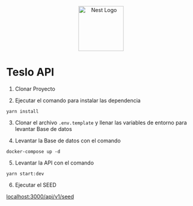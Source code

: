 <p align="center">
  <a href="http://nestjs.com/" target="blank"><img src="https://nestjs.com/img/logo-small.svg" width="120" alt="Nest Logo" /></a>
</p>

# Teslo API

1. Clonar Proyecto

2. Ejecutar el comando para instalar las dependencia
```
yarn install
```

3. Clonar el archivo ```.env.template``` y llenar las variables de entorno para levantar Base de datos


4. Levantar la Base de datos con el comando
```
docker-compose up -d
```

5. Levantar la API con el comando
```
yarn start:dev
```

6. Ejecutar el SEED 

[localhost:3000/api/v1/seed](localhost:3000/api/v1/seed)